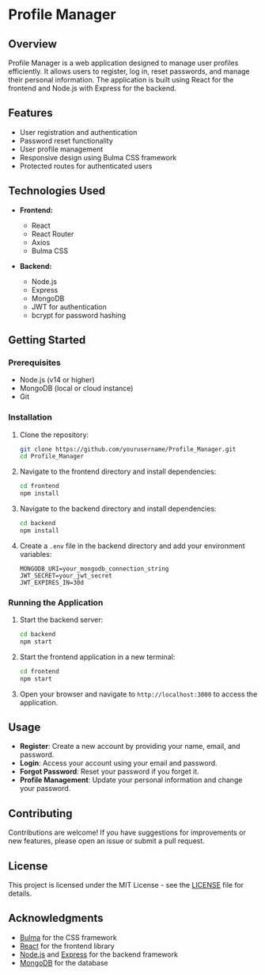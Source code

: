 # Profile Manager

## Overview
Profile Manager is a web application designed to manage user profiles efficiently. It allows users to register, log in, reset passwords, and manage their personal information. The application is built using React for the frontend and Node.js with Express for the backend.

## Features
- User registration and authentication
- Password reset functionality
- User profile management
- Responsive design using Bulma CSS framework
- Protected routes for authenticated users

## Technologies Used
- **Frontend:**
  - React
  - React Router
  - Axios
  - Bulma CSS

- **Backend:**
  - Node.js
  - Express
  - MongoDB
  - JWT for authentication
  - bcrypt for password hashing

## Getting Started

### Prerequisites
- Node.js (v14 or higher)
- MongoDB (local or cloud instance)
- Git

### Installation

1. Clone the repository:
   ```bash
   git clone https://github.com/yourusername/Profile_Manager.git
   cd Profile_Manager
   ```

2. Navigate to the frontend directory and install dependencies:
   ```bash
   cd frontend
   npm install
   ```

3. Navigate to the backend directory and install dependencies:
   ```bash
   cd backend
   npm install
   ```

4. Create a `.env` file in the backend directory and add your environment variables:
   ```plaintext
   MONGODB_URI=your_mongodb_connection_string
   JWT_SECRET=your_jwt_secret
   JWT_EXPIRES_IN=30d
   ```

### Running the Application

1. Start the backend server:
   ```bash
   cd backend
   npm start
   ```

2. Start the frontend application in a new terminal:
   ```bash
   cd frontend
   npm start
   ```

3. Open your browser and navigate to `http://localhost:3000` to access the application.

## Usage
- **Register**: Create a new account by providing your name, email, and password.
- **Login**: Access your account using your email and password.
- **Forgot Password**: Reset your password if you forget it.
- **Profile Management**: Update your personal information and change your password.

## Contributing
Contributions are welcome! If you have suggestions for improvements or new features, please open an issue or submit a pull request.

## License
This project is licensed under the MIT License - see the [LICENSE](LICENSE) file for details.

## Acknowledgments
- [Bulma](https://bulma.io/) for the CSS framework
- [React](https://reactjs.org/) for the frontend library
- [Node.js](https://nodejs.org/) and [Express](https://expressjs.com/) for the backend framework
- [MongoDB](https://www.mongodb.com/) for the database
